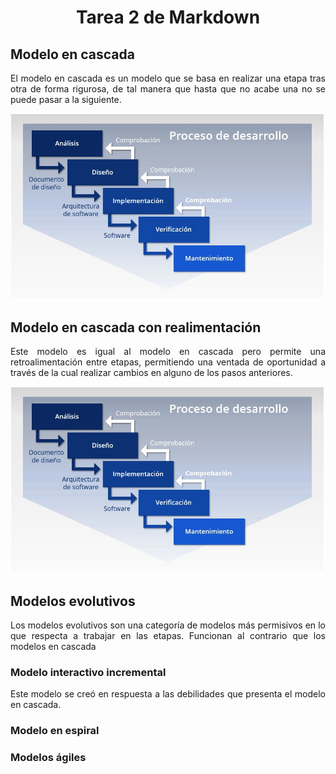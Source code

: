 <div align="justify">

# <div align="center">Tarea 2 de Markdown</div>

## Modelo en cascada
El modelo en cascada es un modelo que se basa en realizar una etapa tras otra de forma rigurosa, de tal manera que hasta que no acabe una no se puede pasar a la siguiente.

![cascada](images/cascada.jpg)

## Modelo en cascada con realimentación
Este modelo es igual al modelo en cascada pero permite una retroalimentación entre etapas, permitiendo una ventada de oportunidad a través de la cual realizar cambios en alguno de los pasos anteriores.

![Cascada Retroalimentación](images/retroalimentada.jpg)

## Modelos evolutivos
Los modelos evolutivos son una categoría de modelos más permisivos en lo que respecta a trabajar en las etapas. Funcionan al contrario que los modelos en cascada

### Modelo interactivo incremental
Este modelo se creó en respuesta a las debilidades que presenta el modelo en cascada.

### Modelo en espiral

### Modelos ágiles


</div>
